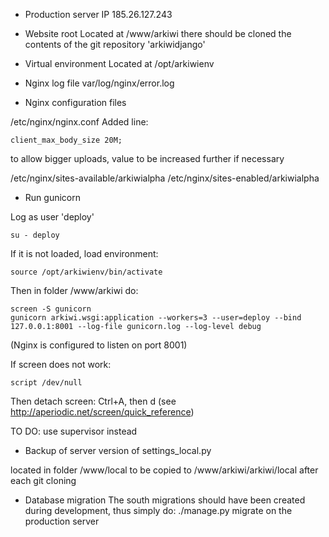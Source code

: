 * Production server IP
185.26.127.243

* Website root
Located at /www/arkiwi
there should be cloned the contents of the git repository 'arkiwidjango'

* Virtual environment
Located at /opt/arkiwienv

* Nginx log file
var/log/nginx/error.log

* Nginx configuration files

/etc/nginx/nginx.conf
Added line:

	client_max_body_size 20M; 

to allow bigger uploads, value to be increased further if necessary

/etc/nginx/sites-available/arkiwialpha
/etc/nginx/sites-enabled/arkiwialpha


* Run gunicorn 

Log as user 'deploy'

	su - deploy


If it is not loaded, load environment:

	source /opt/arkiwienv/bin/activate

Then in folder /www/arkiwi do:

	screen -S gunicorn
	gunicorn arkiwi.wsgi:application --workers=3 --user=deploy --bind 127.0.0.1:8001 --log-file gunicorn.log --log-level debug
(Nginx is configured to listen on port 8001)

If screen does not work:
 
	script /dev/null

Then detach screen: Ctrl+A, then d
(see http://aperiodic.net/screen/quick_reference)

TO DO: use supervisor instead

* Backup of server version of settings_local.py

located in folder /www/local
to be copied to /www/arkiwi/arkiwi/local after each git cloning

* Database migration
The south migrations should have been created during development, thus simply do:
	./manage.py migrate
on the production server